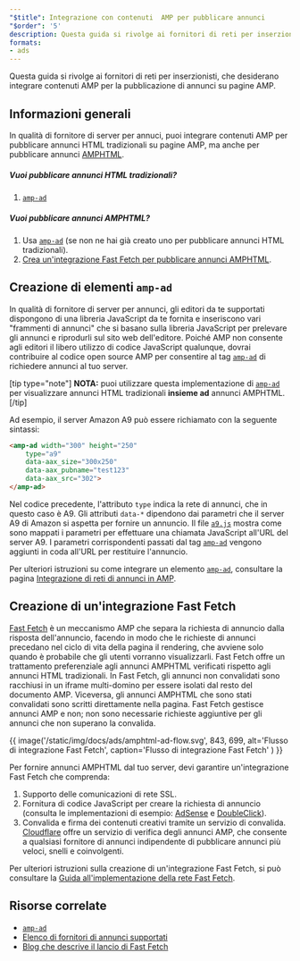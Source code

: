 ```yaml
---
"$title": Integrazione con contenuti  AMP per pubblicare annunci
"$order": '5'
description: Questa guida si rivolge ai fornitori di reti per inserzionisti, che desiderano integrare contenuti AMP per la pubblicazione di annunci su pagine AMP.
formats:
- ads
---
```


Questa guida si rivolge ai fornitori di reti per inserzionisti, che desiderano integrare contenuti AMP per la pubblicazione di annunci su pagine AMP.

## Informazioni generali

In qualità di fornitore di server per annuci, puoi integrare contenuti AMP per pubblicare annunci HTML tradizionali su pagine AMP, ma anche per pubblicare annunci [AMPHTML](../../../documentation/guides-and-tutorials/learn/intro-to-amphtml-ads.md).

##### Vuoi pubblicare annunci HTML tradizionali?

1. [`amp-ad`](../../../documentation/components/reference/amp-ad.md)

##### Vuoi pubblicare annunci AMPHTML?

1. Usa [`amp-ad`](../../../documentation/components/reference/amp-ad.md) (se non ne hai già creato uno per pubblicare annunci HTML tradizionali).
2. [Crea un'integrazione Fast Fetch per pubblicare annunci AMPHTML](#creating-a-fast-fetch-integration).

## Creazione di elementi `amp-ad` <a name="creating-an-amp-ad"></a>

In qualità di fornitore di server per annunci, gli editori da te supportati dispongono di una libreria JavaScript da te fornita e inseriscono vari "frammenti di annunci" che si basano sulla libreria JavaScript per prelevare gli annunci e riprodurli sul sito web dell'editore. Poiché AMP non consente agli editori il libero utilizzo di codice JavaScript qualunque, dovrai contribuire al codice open source AMP per consentire al tag [`amp-ad`](../../../documentation/components/reference/amp-ad.md) di richiedere annunci al tuo server.

[tip type="note"] **NOTA:** puoi utilizzare questa implementazione di [`amp-ad`](../../../documentation/components/reference/amp-ad.md) per visualizzare annunci HTML tradizionali **insieme ad** annunci AMPHTML. [/tip]

Ad esempio, il server Amazon A9 può essere richiamato con la seguente sintassi:

```html
<amp-ad width="300" height="250"
    type="a9"
    data-aax_size="300x250"
    data-aax_pubname="test123"
    data-aax_src="302">
</amp-ad>
```

Nel codice precedente, l'attributo `type` indica la rete di annunci, che in questo caso è A9. Gli attributi `data-*` dipendono dai parametri che il server A9 di Amazon si aspetta per fornire un annuncio. Il file [`a9.js`](https://github.com/ampproject/amphtml/blob/master/ads/a9.js) mostra come sono mappati i parametri per effettuare una chiamata JavaScript all'URL del server A9. I parametri corrispondenti passati dal tag [`amp-ad`](../../../documentation/components/reference/amp-ad.md) vengono aggiunti in coda all'URL per restituire l'annuncio.

Per ulteriori istruzioni su come integrare un elemento [`amp-ad`](../../../documentation/components/reference/amp-ad.md), consultare la pagina [Integrazione di reti di annunci in AMP](https://github.com/ampproject/amphtml/blob/master/ads/README.md).

## Creazione di un'integrazione Fast Fetch <a name="creating-a-fast-fetch-integration"></a>

[Fast Fetch](https://blog.amp.dev/2017/08/21/even-faster-loading-ads-in-amp/) è un meccanismo AMP che separa la richiesta di annuncio dalla risposta dell'annuncio, facendo in modo che le richieste di annunci precedano nel ciclo di vita della pagina il rendering, che avviene solo quando è probabile che gli utenti vorranno visualizzarli. Fast Fetch offre un trattamento preferenziale agli annunci AMPHTML verificati rispetto agli annunci HTML tradizionali. In Fast Fetch, gli annunci non convalidati sono racchiusi in un iframe multi-domino per essere isolati dal resto del documento AMP. Viceversa, gli annunci AMPHTML che sono stati convalidati sono scritti direttamente nella pagina. Fast Fetch gestisce annunci AMP e non; non sono necessarie richieste aggiuntive per gli annunci che non superano la convalida.

{{ image('/static/img/docs/ads/amphtml-ad-flow.svg', 843, 699, alt='Flusso di integrazione Fast Fetch', caption='Flusso di integrazione Fast Fetch' ) }}

Per fornire annunci AMPHTML dal tuo server, devi garantire un'integrazione Fast Fetch che comprenda:

1. Supporto delle comunicazioni di rete SSL.
2. Fornitura di codice JavaScript per creare la richiesta di annuncio (consulta le implementazioni di esempio: [AdSense](https://github.com/ampproject/amphtml/tree/master/extensions/amp-ad-network-adsense-impl) e [DoubleClick](https://github.com/ampproject/amphtml/tree/master/extensions/amp-ad-network-doubleclick-impl)).
3. Convalida e firma dei contenuti creativi tramite un servizio di convalida. [Cloudflare](https://blog.cloudflare.com/firebolt/) offre un servizio di verifica degli annunci AMP, che consente a qualsiasi fornitore di annunci indipendente di pubblicare annunci più veloci, snelli e coinvolgenti.

Per ulteriori istruzioni sulla creazione di un'integrazione Fast Fetch, si può consultare la [Guida all'implementazione della rete Fast Fetch](https://github.com/ampproject/amphtml/blob/master/ads/google/a4a/docs/Network-Impl-Guide.md).

## Risorse correlate

- [`amp-ad`](../../../documentation/components/reference/amp-ad.md)
- [Elenco di fornitori di annunci supportati](../../../documentation/guides-and-tutorials/develop/monetization/ads_vendors.md)
- [Blog che descrive il lancio di Fast Fetch](https://blog.amp.dev/2017/08/21/even-faster-loading-ads-in-amp/)
